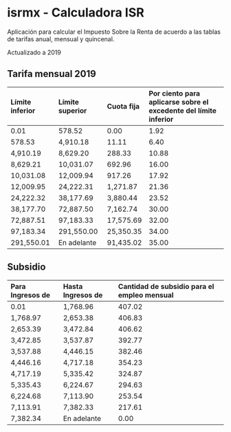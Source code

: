 # isrmx - Calculadora ISR

Aplicación para calcular el Impuesto Sobre la Renta de acuerdo a las tablas de tarifas anual, mensual y quincenal.

Actualizado a 2019

## Tarifa mensual 2019

| Límite inferior | Límite superior       | Cuota fija | Por ciento para aplicarse sobre el excedente del límite inferior |
| :-------------- | :-------------------- | :--------- | :--------------------------------------------------------------- |
| 0.01            | 578.52                | 0.00       | 1.92                                                             |
| 578.53          | 4,910.18              | 11.11      | 6.40                                                             |
| 4,910.19        | 8,629.20              | 288.33     | 10.88                                                            |
| 8,629.21        | 10,031.07             | 692.96     | 16.00                                                            |
| 10,031.08       | 12,009.94             | 917.26     | 17.92                                                            |
| 12,009.95       | 24,222.31             | 1,271.87   | 21.36                                                            |
| 24,222.32       | 38,177.69             | 3,880.44   | 23.52                                                            |
| 38,177.70       | 72,887.50             | 7,162.74   | 30.00                                                            |
| 72,887.51       | 97,183.33             | 17,575.69  | 32.00                                                            |
| 97,183.34       | 291,550.00            | 25,350.35  | 34.00                                                            |
| 291,550.01      | En adelante           |91,435.02   | 35.00                                                            |

## Subsidio

| Para Ingresos de | Hasta Ingresos de | Cantidad de subsidio para el empleo mensual |
| :--------------- | :---------------- | :------------------------------------------ |
| 0.01             | 1,768.96          | 407.02                                      |
| 1,768.97         | 2,653.38          | 406.83                                      |
| 2,653.39         | 3,472.84          | 406.62                                      |
| 3,472.85         | 3,537.87          | 392.77                                      |
| 3,537.88         | 4,446.15          | 382.46                                      |
| 4,446.16         | 4,717.18          | 354.23                                      |
| 4,717.19         | 5,335.42          | 324.87                                      |
| 5,335.43         | 6,224.67          | 294.63                                      |
| 6,224.68         | 7,113.90          | 253.54                                      |
| 7,113.91         | 7,382.33          | 217.61                                      |
| 7,382.34         | En adelante       | 0.00                                        |
